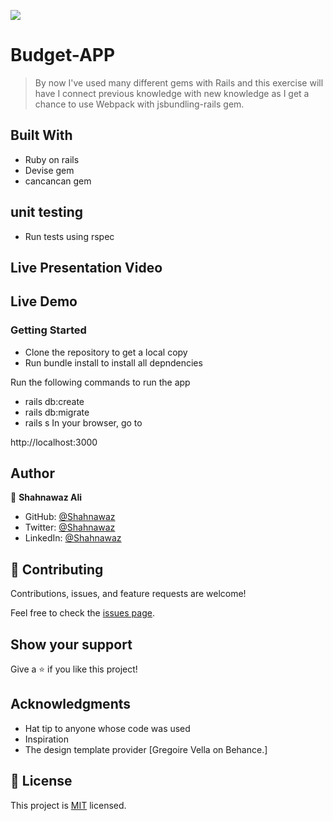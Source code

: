 ![](https://img.shields.io/badge/Microverse-blueviolet)

# Budget-APP

> By now I've used many different gems with Rails and this exercise will have I connect previous knowledge with new knowledge as I get a chance to use Webpack with jsbundling-rails gem.

## Built With

- Ruby on rails
- Devise gem
- cancancan gem

## unit testing

- Run tests using rspec

## Live Presentation Video

## Live Demo

### Getting Started

- Clone the repository to get a local copy
- Run bundle install to install all depndencies

Run the following commands to run the app

- rails db:create
- rails db:migrate
- rails s
  In your browser, go to

http://localhost:3000

## Author

👤 **Shahnawaz Ali**

- GitHub: [@Shahnawaz](https://github.com/shahnawaza75)
- Twitter: [@Shahnawaz](https://twitter.com/shahnawaza75)
- LinkedIn: [@Shahnawaz](https://www.linkedin.com/in/shahnawaz-ali5)

## 🤝 Contributing

Contributions, issues, and feature requests are welcome!

Feel free to check the [issues page](../../issues/).

## Show your support

Give a ⭐️ if you like this project!

## Acknowledgments

- Hat tip to anyone whose code was used
- Inspiration
- The design template provider [Gregoire Vella on Behance.]

## 📝 License

This project is [MIT](./LICENSE) licensed.
